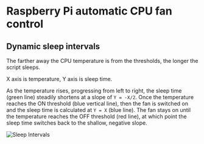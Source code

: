 # Raspberry Pi automatic CPU fan control

## Dynamic sleep intervals

The farther away the CPU temperature is from the thresholds, the longer the
script sleeps.

X axis is temperature, Y axis is sleep time.

As the temperature rises, progressing from left to right, the sleep time (green line) steadily shortens at a slope of `Y = -X/2`. Once the temperature reaches the ON threshold (blue vertical line), then the fan is switched on and the sleep time is calculated at `Y = X` (blue line). The fan stays on until the temperature reaches the OFF threshold (red line), at which point the sleep time switches back to the shallow, negative slope.

![Sleep Intervals](sleep-intervals.png)
